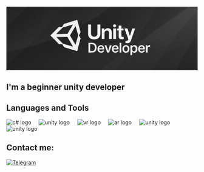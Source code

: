 ![Header](https://github.com/destrosez/destrosez/blob/main/assets/banner.png)

## I'm a beginner unity developer

## Languages and Tools

<div align="left">
  <img src="https://github.com/user-attachments/assets/bb1d963f-4cdb-4e56-93f6-41a4ce226b84" height="40" alt="с# logo"/>
  <img width="12"/>
  <img src="https://img.icons8.com/?size=100&id=39848&format=png&color=FFFFFF" height="40" alt="unity logo"/>
  <img width="12"/>
  <img src="https://github.com/user-attachments/assets/7730d212-1fee-45c8-a4d1-56e34a5e496c" height="40" alt="vr logo"/>
  <img width="12"/>
  <img src="https://img.icons8.com/?size=100&id=4vCBvplrPRUn&format=png&color=FFFFFF" height="40" alt="ar logo"/>
  <img width="12"/>
  <img src="https://github.com/user-attachments/assets/d1bdec3b-c6c8-4dc4-a96e-a4d0ac264311" height="40" alt="unity logo"/>
  <img width="12"/>
  <img src="https://github.com/user-attachments/assets/d1bdec3b-c6c8-4dc4-a96e-a4d0ac264311" height="40" alt="unity logo"/>
  <img width="12"/>
</div>

## Contact me:
[![Telegram](https://img.shields.io/badge/-Telegram-090909?style=for-the-badge&logo=telegram&logoColor=27A0D9)](https://t.me/zxcqwertyww)
